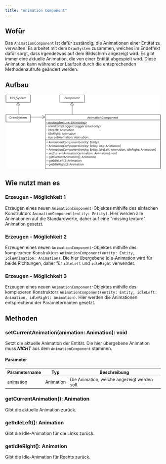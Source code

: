 ```yaml
---
title: "Animation Component"
---
```


## Wofür

Das `AnimationComponent` ist dafür zuständig, die Animationen einer Entität zu verwalten. Es arbeitet mit dem `DrawSystem`
zusammen, welches im Endeffekt dafür sorgt, dass irgendetwas auf dem Bildschirm angezeigt wird. Es gibt immer eine aktuelle
Animation, die von einer Entität abgespielt wird. Diese Animation kann während der Laufzeit durch die entsprechenden Methodenaufrufe
geändert werden.

## Aufbau

![UML Diagram](../img/animationComponent.png)

## Wie nutzt man es

### Erzeugen - Möglichkeit 1

Erzeugen eines neuen `AnimationComponent`-Objektes mithilfe des einfachen Konstruktors `AnimationComponent(entity: Entity)`. Hier werden alle Animationen
auf die Standardwerte, daher auf eine "missing texture" Animation gesetzt.

### Erzeugen - Möglichkeit 2

Erzeugen eines neuen `AnimationComponent`-Objektes mithilfe des komplexeren Konstruktors `AnimationComponent(entity: Entity, idleAnimation: Animation)`. Die hier
übergebene Idle-Animation wird für beide Richtungen, daher für `idleLeft` und `idleRight` verwendet.

### Erzeugen - Möglichkeit 3

Erzeugen eines neuen `AnimationComponent`-Objektes mithilfe des komplexeren Konstruktors `AnimationComponent(entity: Entity, idleLeft: Animation, idleRight: Animation)`.
Hier werden die Animationen entsprechend der Parameternamen gesetzt.

## Methoden

### setCurrentAnimation(animation: Animation): void

Setzt die aktuelle Animation der Entität. Die hier übergebene Animation muss ***NICHT*** aus dem `AnimationComponent` stammen.

#### Parameter

| Parametername | Typ       | Beschreibung                                 |
|---------------|-----------|----------------------------------------------|
| animation     | Animation | Die Animation, welche angezeigt werden soll. |

### getCurrentAnimation(): Animation

Gibt die aktuelle Animation zurück.

### getIdleLeft(): Animation

Gibt die Idle-Animation für die Links zurück.

### getIdleRight(): Animation

Gibt die Idle-Animation für Rechts zurück.
